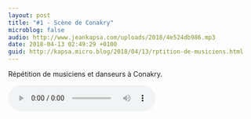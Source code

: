 ```yaml
---
layout: post
title: "#1 - Scène de Conakry"
microblog: false
audio: http://www.jeankapsa.com/uploads/2018/4e524db986.mp3
date: 2018-04-13 02:49:29 +0100
guid: http://kapsa.micro.blog/2018/04/13/rptition-de-musiciens.html
---
```

Répétition de musiciens et danseurs à Conakry.

<audio controls="controls" src="http://www.jeankapsa.com/uploads/2018/4e524db986.mp3" />

